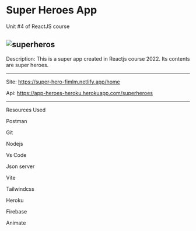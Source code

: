 # Super Heroes App
Unit #4 of ReactJS course


![superheros](https://user-images.githubusercontent.com/66336947/188799909-8bfae745-62ab-43a1-872e-254c8e52fa79.png)
---

Description:
This is a super app created in Reactjs course 2022.
Its contents  are super heroes.

---
Site:  https://super-hero-fimlm.netlify.app/home

Api:   https://app-heroes-heroku.herokuapp.com/superheroes

---
Resources Used

Postman

Git

Nodejs

Vs Code

Json server

Vite

Tailwindcss

Heroku

Firebase

Animate

